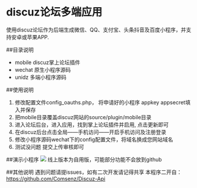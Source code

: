 # discuz论坛多端应用
使用discuz论坛作为后端生成微信、QQ、支付宝、头条抖音及百度小程序，并支持安卓或苹果APP.

##目录说明
-  mobile discuz掌上论坛插件
-   wechat 原生小程序源码
-   unidz  多端小程序源码

##使用说明
1. 修改配置文件config_oauths.php， 将申请好的小程序 appkey appsecret填入并保存
2. 把mobile目录覆盖discuz网站的source/plugin/mobile目录
3. 进入论坛后台，进入应用，找到掌上论坛插件并启用, 点击更新即可
4. 在discuz后台点击全局——手机访问——开启手机访问及注册登录
5. 修改小程序源码wechat下的config配置文件，将域名换成您网站域名
6. 测试没问题 提交上传审核即可
 
##演示小程序
![](https://www.minapper.com/doc/server/../Public/Uploads/2020-06-01/5ed48e863f86c.jpg)
线上版本为自用版，可能部分功能不会放到github

##其他说明
遇到问题请提issues，如有二次开发请记得共享
本程序二开自：https://github.com/Comsenz/Discuz-Api
